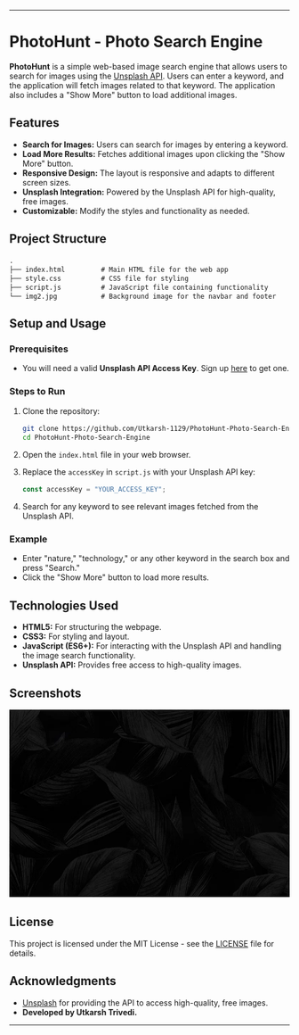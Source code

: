 
---

# PhotoHunt - Photo Search Engine

**PhotoHunt** is a simple web-based image search engine that allows users to search for images using the [Unsplash API](https://unsplash.com/developers). Users can enter a keyword, and the application will fetch images related to that keyword. The application also includes a "Show More" button to load additional images.

## Features

- **Search for Images:** Users can search for images by entering a keyword.
- **Load More Results:** Fetches additional images upon clicking the "Show More" button.
- **Responsive Design:** The layout is responsive and adapts to different screen sizes.
- **Unsplash Integration:** Powered by the Unsplash API for high-quality, free images.
- **Customizable:** Modify the styles and functionality as needed.

## Project Structure

```plaintext
.
├── index.html         # Main HTML file for the web app
├── style.css          # CSS file for styling
├── script.js          # JavaScript file containing functionality
└── img2.jpg           # Background image for the navbar and footer
```

## Setup and Usage

### Prerequisites
- You will need a valid **Unsplash API Access Key**. Sign up [here](https://unsplash.com/developers) to get one.

### Steps to Run

1. Clone the repository:
   ```bash
   git clone https://github.com/Utkarsh-1129/PhotoHunt-Photo-Search-Engine.git
   cd PhotoHunt-Photo-Search-Engine
   ```

2. Open the `index.html` file in your web browser.

3. Replace the `accessKey` in `script.js` with your Unsplash API key:
   ```javascript
   const accessKey = "YOUR_ACCESS_KEY";
   ```

4. Search for any keyword to see relevant images fetched from the Unsplash API.

### Example
- Enter "nature," "technology," or any other keyword in the search box and press "Search."
- Click the "Show More" button to load more results.

## Technologies Used

- **HTML5:** For structuring the webpage.
- **CSS3:** For styling and layout.
- **JavaScript (ES6+):** For interacting with the Unsplash API and handling the image search functionality.
- **Unsplash API:** Provides free access to high-quality images.

## Screenshots

![PhotoHunt Search Screenshot](img2.jpg)

## License

This project is licensed under the MIT License - see the [LICENSE](LICENSE) file for details.

## Acknowledgments

- [Unsplash](https://unsplash.com) for providing the API to access high-quality, free images.
- **Developed by Utkarsh Trivedi.**


---
